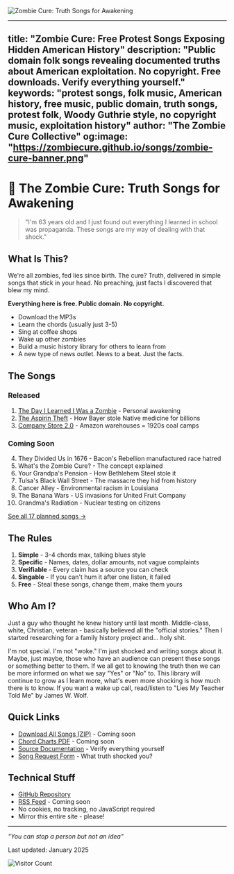 <meta property="og:title" content="Zombie Cure: Free Protest Songs Exposing Hidden American History" />
<meta property="og:description" content="Public domain folk songs revealing documented truths about American exploitation. No copyright. Free downloads." />
<meta property="og:image" content="https://zombiecure.github.io/songs/zombie-cure-banner.jpg" />
<meta property="og:url" content="https://zombiecure.github.io/songs/" />
<meta property="og:type" content="website" />
<meta name="twitter:card" content="summary_large_image" />

![Zombie Cure: Truth Songs for Awakening](./zombie-cure-banner.png)

---
title: "Zombie Cure: Free Protest Songs Exposing Hidden American History"
description: "Public domain folk songs revealing documented truths about American exploitation. No copyright. Free downloads. Verify everything yourself."
keywords: "protest songs, folk music, American history, free music, public domain, truth songs, protest folk, Woody Guthrie style, no copyright music, exploitation history"
author: "The Zombie Cure Collective"
og:image: "https://zombiecure.github.io/songs/zombie-cure-banner.png"
---

# 🧟 The Zombie Cure: Truth Songs for Awakening

> "I'm 63 years old and I just found out everything I learned in school was propaganda. These songs are my way of dealing with that shock."

## What Is This?

We're all zombies, fed lies since birth. The cure? Truth, delivered in simple songs that stick in your head. No preaching, just facts I discovered that blew my mind.

**Everything here is free. Public domain. No copyright.**
- Download the MP3s
- Learn the chords (usually just 3-5)
- Sing at coffee shops
- Wake up other zombies
- Build a music history library for others to learn from
- A new type of news outlet. News to a beat. Just the facts.

## The Songs

### Released
1. [The Day I Learned I Was a Zombie](./001-zombie-awakening/) - Personal awakening
2. [The Aspirin Theft](./002-aspirin-theft/) - How Bayer stole Native medicine for billions
3. [Company Store 2.0](./003-company-store/) - Amazon warehouses = 1920s coal camps

### Coming Soon
4. They Divided Us in 1676 - Bacon's Rebellion manufactured race hatred
5. What's the Zombie Cure? - The concept explained
6. Your Grandpa's Pension - How Bethlehem Steel stole it
7. Tulsa's Black Wall Street - The massacre they hid from history
8. Cancer Alley - Environmental racism in Louisiana
9. The Banana Wars - US invasions for United Fruit Company
10. Grandma's Radiation - Nuclear testing on citizens

[See all 17 planned songs →](./song-list.md)

## The Rules

1. **Simple** - 3-4 chords max, talking blues style
2. **Specific** - Names, dates, dollar amounts, not vague complaints
3. **Verifiable** - Every claim has a source you can check
4. **Singable** - If you can't hum it after one listen, it failed
5. **Free** - Steal these songs, change them, make them yours

## Who Am I?

Just a guy who thought he knew history until last month. Middle-class, white, Christian, veteran - basically believed all the "official stories." Then I started researching for a family history project and... holy shit.

I'm not special. I'm not "woke." I'm just shocked and writing songs about it. Maybe, just maybe, those who have an audience can present these songs or something better to them. If we all get to knowing the truth then we can be more informed on what we say "Yes" or "No" to. This library will continue to grow as I learn more, what's even more shocking is how much there is to know. If you want a wake up call, read/listen to "Lies My Teacher Told Me" by James W. Wolf.

## Quick Links

- [Download All Songs (ZIP)](#) - Coming soon
- [Chord Charts PDF](#) - Coming soon
- [Source Documentation](./sources/) - Verify everything yourself
- [Song Request Form](https://github.com/zombiecure/songs/issues) - What truth shocked you?

## Technical Stuff

- [GitHub Repository](https://github.com/zombiecure/songs)
- [RSS Feed](./feed.xml) - Coming soon
- No cookies, no tracking, no JavaScript required
- Mirror this entire site - please!

---

*"You can stop a person but not an idea"*

Last updated: January 2025

![Visitor Count](https://hits.seeyoufarm.com/api/count/incr/badge.svg?url=https%3A%2F%2Fzombiecure.github.io%2Fsongs&count_bg=%23555555&title_bg=%23555555&title=zombies+awakened&edge_flat=false)
